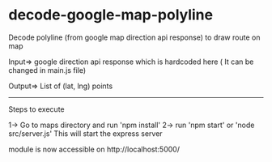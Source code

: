 # decode-google-map-polyline
Decode polyline (from google map direction api response) to draw route on map 

Input=> google direction api response which is hardcoded here ( It can be changed in main.js file)

Output=> List of (lat, lng) points

________________________________________________________________
Steps to execute

1-> Go to maps directory and run 'npm install'
2-> run 'npm start' or 'node src/server.js'
This will start the express server 

module is now accessible on http://localhost:5000/

